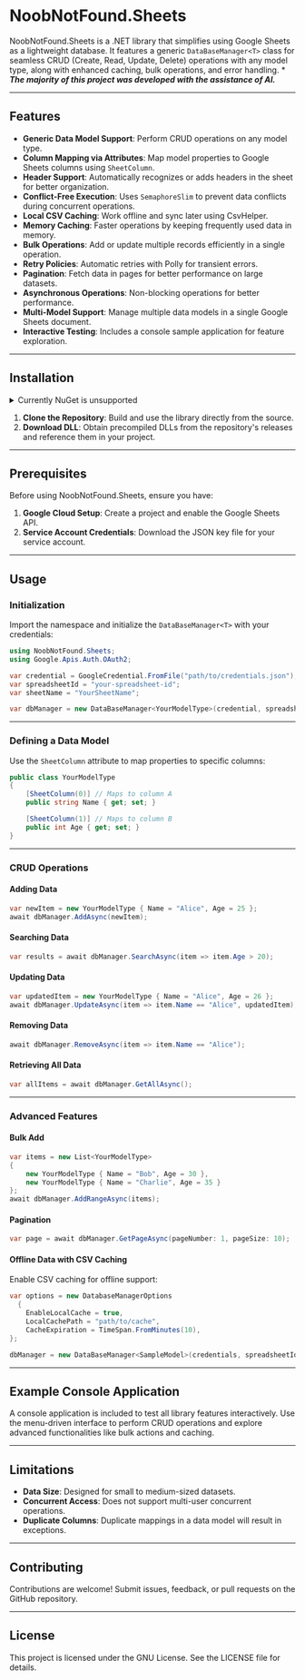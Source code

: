 # NoobNotFound.Sheets

NoobNotFound.Sheets is a .NET library that simplifies using Google Sheets as a lightweight database. It features a generic `DataBaseManager<T>` class for seamless CRUD (Create, Read, Update, Delete) operations with any model type, along with enhanced caching, bulk operations, and error handling. * ***The majority of this project was developed with the assistance of AI.***

---

## Features

- **Generic Data Model Support**: Perform CRUD operations on any model type.  
- **Column Mapping via Attributes**: Map model properties to Google Sheets columns using `SheetColumn`.  
- **Header Support**: Automatically recognizes or adds headers in the sheet for better organization.  
- **Conflict-Free Execution**: Uses `SemaphoreSlim` to prevent data conflicts during concurrent operations.  
- **Local CSV Caching**: Work offline and sync later using CsvHelper.  
- **Memory Caching**: Faster operations by keeping frequently used data in memory.  
- **Bulk Operations**: Add or update multiple records efficiently in a single operation.  
- **Retry Policies**: Automatic retries with Polly for transient errors.  
- **Pagination**: Fetch data in pages for better performance on large datasets.  
- **Asynchronous Operations**: Non-blocking operations for better performance.  
- **Multi-Model Support**: Manage multiple data models in a single Google Sheets document.  
- **Interactive Testing**: Includes a console sample application for feature exploration.  

---


## Installation

<details>
  <summary>Currently NuGet is unsupported</summary>

  
You can install the NoobNotFound.Sheets package via NuGet Package Manager

```
Install-Package NoobNotFound.Sheets
```

Or via the .NET CLI:

```
dotnet add package NoobNotFound.Sheets
```
</details>

1. **Clone the Repository**: Build and use the library directly from the source.
2. **Download DLL**: Obtain precompiled DLLs from the repository's releases and reference them in your project.

---

## Prerequisites

Before using NoobNotFound.Sheets, ensure you have:

1. **Google Cloud Setup**: Create a project and enable the Google Sheets API.
2. **Service Account Credentials**: Download the JSON key file for your service account.

---

## Usage

### Initialization

Import the namespace and initialize the `DataBaseManager<T>` with your credentials:

```csharp
using NoobNotFound.Sheets;
using Google.Apis.Auth.OAuth2;

var credential = GoogleCredential.FromFile("path/to/credentials.json");
var spreadsheetId = "your-spreadsheet-id";
var sheetName = "YourSheetName";

var dbManager = new DataBaseManager<YourModelType>(credential, spreadsheetId, sheetName);
```

---

### Defining a Data Model

Use the `SheetColumn` attribute to map properties to specific columns:

```csharp
public class YourModelType
{
    [SheetColumn(0)] // Maps to column A
    public string Name { get; set; }

    [SheetColumn(1)] // Maps to column B
    public int Age { get; set; }
}
```

---

### CRUD Operations

#### Adding Data
```csharp
var newItem = new YourModelType { Name = "Alice", Age = 25 };
await dbManager.AddAsync(newItem);
```

#### Searching Data
```csharp
var results = await dbManager.SearchAsync(item => item.Age > 20);
```

#### Updating Data
```csharp
var updatedItem = new YourModelType { Name = "Alice", Age = 26 };
await dbManager.UpdateAsync(item => item.Name == "Alice", updatedItem);
```

#### Removing Data
```csharp
await dbManager.RemoveAsync(item => item.Name == "Alice");
```

#### Retrieving All Data
```csharp
var allItems = await dbManager.GetAllAsync();
```

---

### Advanced Features

#### Bulk Add
```csharp
var items = new List<YourModelType>
{
    new YourModelType { Name = "Bob", Age = 30 },
    new YourModelType { Name = "Charlie", Age = 35 }
};
await dbManager.AddRangeAsync(items);
```

#### Pagination
```csharp
var page = await dbManager.GetPageAsync(pageNumber: 1, pageSize: 10);
```

#### Offline Data with CSV Caching
Enable CSV caching for offline support:
```csharp
var options = new DatabaseManagerOptions
  {
    EnableLocalCache = true,
    LocalCachePath = "path/to/cache",
    CacheExpiration = TimeSpan.FromMinutes(10),
};

dbManager = new DataBaseManager<SampleModel>(credentials, spreadsheetId, sheetName, options);
```

---

## Example Console Application

A console application is included to test all library features interactively. Use the menu-driven interface to perform CRUD operations and explore advanced functionalities like bulk actions and caching.

---

## Limitations

- **Data Size**: Designed for small to medium-sized datasets.
- **Concurrent Access**: Does not support multi-user concurrent operations.
- **Duplicate Columns**: Duplicate mappings in a data model will result in exceptions.

---

## Contributing

Contributions are welcome! Submit issues, feedback, or pull requests on the GitHub repository.

---

## License

This project is licensed under the GNU License. See the LICENSE file for details.
